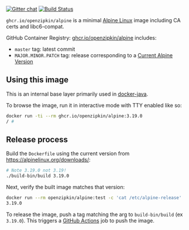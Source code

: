 [![Gitter chat](http://img.shields.io/badge/gitter-join%20chat%20%E2%86%92-brightgreen.svg)](https://gitter.im/openzipkin/zipkin)
[![Build Status](https://github.com/openzipkin/docker-alpine/workflows/test/badge.svg)](https://github.com/openzipkin/docker-alpine/actions?query=workflow%3Atest)

`ghcr.io/openzipkin/alpine` is a minimal [Alpine Linux](https://alpinelinux.org) image including
CA certs and libc6-compat.

GitHub Container Registry: [ghcr.io/openzipkin/alpine](https://github.com/orgs/openzipkin/packages/container/package/alpine) includes:
 * `master` tag: latest commit
 * `MAJOR.MINOR.PATCH` tag: release corresponding to a [Current Alpine Version](https://alpinelinux.org/downloads/)

## Using this image
This is an internal base layer primarily used in [docker-java](https://github.com/openzipkin/docker-java).

To browse the image, run it in interactive mode with TTY enabled like so:
```bash
docker run -ti --rm ghcr.io/openzipkin/alpine:3.19.0
/ #
```

## Release process
Build the `Dockerfile` using the current version from https://alpinelinux.org/downloads/:
```bash
# Note 3.19.0 not 3.19!
./build-bin/build 3.19.0
```

Next, verify the built image matches that version:
```bash
docker run --rm openzipkin/alpine:test -c 'cat /etc/alpine-release'
3.19.0
```

To release the image, push a tag matching the arg to `build-bin/build` (ex `3.19.0`).
This triggers a [GitHub Actions](https://github.com/openzipkin/docker-alpine/actions) job to push the image.
